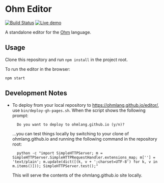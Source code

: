 # Ohm Editor

[![Build Status](https://github.com/ohmjs/ohm-editor/actions/workflows/node.js.yml/badge.svg)](https://github.com/ohmjs/ohm-editor/actions/workflows/node.js.yml)
[![Live demo](https://img.shields.io/badge/Live%20demo-%E2%86%92-9D6EB3.svg)](https://ohmlang.github.io/editor/)

A standalone editor for the [Ohm](https://github.com/cdglabs/ohm) language.

## Usage

Clone this repository and run `npm install` in the project root.

To run the editor in the browser:

    npm start

## Development Notes

- To deploy from your local repository to https://ohmlang.github.io/editor/, use `bin/deploy-gh-pages.sh`. When the script shows the following prompt:

        Do you want to deploy to ohmlang.github.io (y/n)?

  ...you can test things locally by switching to your clone of ohmlang.github.io and running the following command in the repository root:

        python -c "import SimpleHTTPServer; m = SimpleHTTPServer.SimpleHTTPRequestHandler.extensions_map; m[''] = 'text/plain'; m.update(dict([(k, v + ';charset=UTF-8') for k, v in m.items()])); SimpleHTTPServer.test();"

  This will serve the contents of the ohmlang.github.io site locally.

